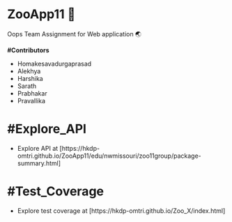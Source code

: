 # ZooApp11 :file_folder:
Oops Team Assignment for Web application :earth_asia:

**#Contributors**
* Homakesavadurgaprasad 
* Alekhya 
* Harshika 
* Sarath 
* Prabhakar
* Pravallika


**#Explore_API**
===============
<ul>
  <li>
Explore API at [https://hkdp-omtri.github.io/ZooApp11/edu/nwmissouri/zoo11group/package-summary.html]
    </li>
 </ul>
  

**#Test_Coverage**
===============
<ul>
  <li>
Explore test coverage at [https://hkdp-omtri.github.io/Zoo_X/index.html]
    </li>
 </ul>
  

